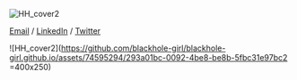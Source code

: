 ![HH_cover2](https://github.com/blackhole-girl/blackhole-girl.github.io/assets/74595294/5c7fa120-3b23-4e36-8cbb-f3434232eaea)

[Email](mailto:houda.physics@gmail.com) / [LinkedIn](https://www.linkedin.com/in/houdahaidar/) / [Twitter](https://twitter.com/blackholephd)


![HH_cover2](https://github.com/blackhole-girl/blackhole-girl.github.io/assets/74595294/293a01bc-0092-4be8-be8b-5fbc31e97bc2 =400x250)







